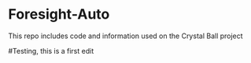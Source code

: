 # Foresight-Auto
This repo includes code and information used on the Crystal Ball project

#Testing, this is a first edit
